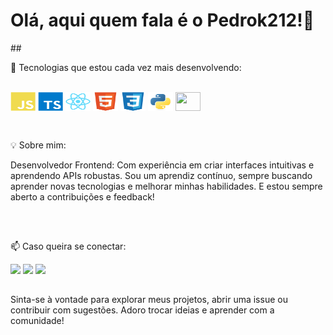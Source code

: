    <link rel="stylesheet" type='text/css' href="https://cdn.jsdelivr.net/gh/devicons/devicon@latest/devicon.min.css" />
   
  <h1>Olá, aqui quem fala é o Pedrok212!👋</h1> 
  ##
  
🔧 Tecnologias que estou cada vez mais desenvolvendo:

<div style="display: inline_block"><br>
  <img align="center" alt="Pedrok-Js" height="30" width="40" src="https://raw.githubusercontent.com/devicons/devicon/master/icons/javascript/javascript-plain.svg">
  <img align="center" alt="Pedrok-Ts" height="30" width="40" src="https://raw.githubusercontent.com/devicons/devicon/master/icons/typescript/typescript-plain.svg">
  <img align="center" alt="Pedrok-React" height="30" width="40" src="https://raw.githubusercontent.com/devicons/devicon/master/icons/react/react-original.svg">
  <img align="center" alt="Pedrok-HTML" height="30" width="40" src="https://raw.githubusercontent.com/devicons/devicon/master/icons/html5/html5-original.svg">
  <img align="center" alt="Pedrok-CSS" height="30" width="40" src="https://raw.githubusercontent.com/devicons/devicon/master/icons/css3/css3-original.svg">
  <img align="center" alt="Pedrok-Python" height="30" width="40" src="https://raw.githubusercontent.com/devicons/devicon/master/icons/python/python-original.svg">
  <img align="center" height="30" width="40" src="https://cdn.jsdelivr.net/gh/devicons/devicon@latest/icons/php/php-original.svg" />
          
</div>
<br>
  
  ##
💡 Sobre mim:

Desenvolvedor Frontend: Com experiência em criar interfaces intuitivas e aprendendo APIs robustas.
Sou um aprendiz contínuo, sempre buscando aprender novas tecnologias e melhorar minhas habilidades.
E estou sempre aberto a contribuições e feedback!

<br>

  ##

📫 Caso queira se conectar:

 
<div> 
  <a href="https://instagram.com/pedrok.hrs" target="_blank"><img src="https://img.shields.io/badge/-Instagram-%23E4405F?style=for-the-badge&logo=instagram&logoColor=white" target="_blank"></a>
  <a href = "mailto:pedrokdev@gmail.com"><img src="https://img.shields.io/badge/-Gmail-%23333?style=for-the-badge&logo=gmail&logoColor=white" target="_blank"></a>
  <a href="https://www.linkedin.com/in/pedro-henrique-04a503224/" target="_blank"><img src="https://img.shields.io/badge/-LinkedIn-%230077B5?style=for-the-badge&logo=linkedin&logoColor=white" target="_blank"></a> 
  
</div>

  ##

Sinta-se à vontade para explorar meus projetos, abrir uma issue ou contribuir com sugestões. Adoro trocar ideias e aprender com a comunidade!
